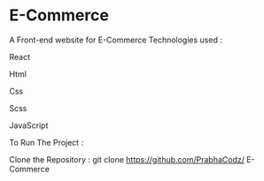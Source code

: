 # E-Commerce

A Front-end website for E-Commerce
Technologies used :

 React
 
 Html
 
 Css
 
 Scss
 
 JavaScript
 

 To Run The Project :

Clone the Repository : git clone https://github.com/PrabhaCodz/ E-Commerce
